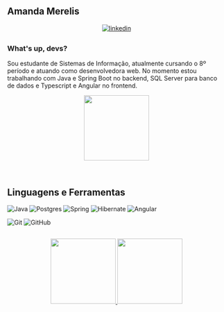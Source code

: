 ## Amanda Merelis  
<div align="center">
<a href="https://linkedin.com/in/amandamerelis" target="_blank">
<img src=https://img.shields.io/badge/linkedin-%231E77B5.svg?&style=for-the-badge&logo=linkedin&logoColor=white alt=linkedin style="margin-bottom: 5px;" />
</a>  
</div>  
  



### What's up, devs?   
Sou estudante de Sistemas de Informação, atualmente cursando o 8º período e atuando como desenvolvedora web.
No momento estou trabalhando com Java e Spring Boot no backend, SQL Server para banco de dados e Typescript e Angular no frontend. 
  

<p align="center">
  <img src="https://media.tenor.com/dPLWf7LikXoAAAAC/typing-gif.gif" align="center" height="150" width="" />
</p>
<br/>  


## Linguagens e Ferramentas 
![Java](https://img.shields.io/badge/java-%23ED8B00.svg?style=for-the-badge&logo=openjdk&logoColor=white)
![Postgres](https://img.shields.io/badge/postgres-%23316192.svg?style=for-the-badge&logo=postgresql&logoColor=white)
![Spring](https://img.shields.io/badge/spring-%236DB33F.svg?style=for-the-badge&logo=spring&logoColor=white)
![Hibernate](https://img.shields.io/badge/Hibernate-59666C?style=for-the-badge&logo=Hibernate&logoColor=white)
![Angular](https://img.shields.io/badge/angular-%23DD0031.svg?style=for-the-badge&logo=angular&logoColor=white)

![Git](https://img.shields.io/badge/git-%23F05033.svg?style=for-the-badge&logo=git&logoColor=white)
![GitHub](https://img.shields.io/badge/github-%23121011.svg?style=for-the-badge&logo=github&logoColor=white)
<br/>


##
<p align="center">
<a href="https://github.com/amandamerelis">
  <img height="150em" src="https://github-readme-stats-eight-theta.vercel.app/api?username=amandamerelis&show_icons=true&theme=algolia&include_all_commits=true&count_private=true"/>
  <img height="150em" src="https://github-readme-stats-eight-theta.vercel.app/api/top-langs/?username=amandamerelis&layout=compact&langs_count=8&theme=algolia"/>
</a>
</p>
